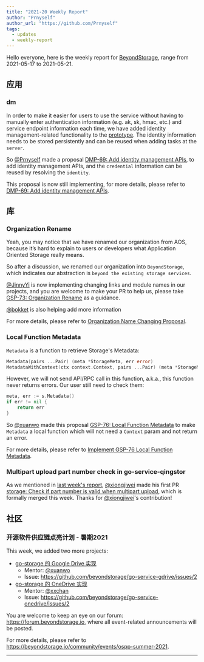 ```yaml
---
title: "2021-20 Weekly Report"
author: "Prnyself"
author_url: "https://github.com/Prnyself"
tags:
  - updates
  - weekly-report
---
```


Hello everyone, here is the weekly report for [BeyondStorage][], range from 2021-05-17 to 2021-05-21.

<!--truncate-->

## 应用

### dm

In order to make it easier for users to use the service without having to manually enter authentication information (e.g. ak, sk, hmac, etc.) and service endpoint information each time, we have added identity management-related functionality to the [prototype](https://www.figma.com/file/tZBW1fMDLlcdFpaHJYih9B/Data-Migration-Prototype?node-id=1191%3A5). The identity information needs to be stored persistently and can be reused when adding tasks at the `server`.

So [@Prnyself][] made a proposal [DMP-69: Add identity management APIs](https://github.com/beyondstorage/dm/pull/69), to add identity management APIs, and the `credential` information can be reused by resolving the `identity`.

This proposal is now still implementing, for more details, please refer to [DMP-69: Add identity management APIs](https://github.com/beyondstorage/dm/pull/69).

## 库

### Organization Rename

Yeah, you may notice that we have renamed our organization from AOS, because it’s hard to explain to users or developers what Application Oriented Storage really means.

So after a discussion, we renamed our organization into `BeyondStorage`, which indicates our abstraction is `beyond the existing storage services`.

[@JinnyYi][] is now implementing changing links and module names in our projects, and you are welcome to make your PR to help us, please take [GSP-73: Organization Rename](https://github.com/beyondstorage/specs/pull/73/) as a guidance.

[@bokket][] is also helping add more information

For more details, please refer to [Organization Name Changing Proposal](https://forum.beyondstorage.io/t/organization-name-changing-proposal/38).

### Local Function Metadata

`Metadata` is a function to retrieve Storage's Metadata:

```go
Metadata(pairs ...Pair) (meta *StorageMeta, err error)
MetadataWithContext(ctx context.Context, pairs ...Pair) (meta *StorageMeta)
```

However, we will not send API/RPC call in this function, a.k.a., this function never returns errors. Our user still need to check them:

```go
meta, err := s.Metadata()
if err != nil {
    return err
}
```

So [@xuanwo][] made this proposal [GSP-76: Local Function Metadata](https://github.com/beyondstorage/specs/pull/76/) to make `Metadata` a local function which will not need a `Context` param and not return an error.

For more details, please refer to [Implement GSP-76 Local Function Metadata](https://github.com/beyondstorage/go-storage/issues/579).

### Multipart upload part number check in go-service-qingstor

As we mentioned in [last week's report](/blog/2021/05/14/weekly-report#multipart-upload-part-number-check-in-go-service-qingstor), [@xiongjiwei][] made his first PR [storage: Check if part number is valid when multipart upload](https://github.com/beyondstorage/go-service-qingstor/pull/48), which is formally merged this week. Thanks for [@xiongjiwei][]'s contribution!

## 社区

### 开源软件供应链点亮计划 - 暑期2021

This week, we added two more projects:

- [go-storage 的 Google Drive 实现](https://github.com/beyondstorage/go-service-gdrive)
  - Mentor: [@xuanwo][]
  - Issue: <https://github.com/beyondstorage/go-service-gdrive/issues/2>
- [go-storage 的 OneDrive 实现](https://github.com/beyondstorage/go-service-onedrive)
  - Mentor: [@xxchan][]
  - Issue: <https://github.com/beyondstorage/go-service-onedrive/issues/2>

You are welcome to keep an eye on our forum: <https://forum.beyondstorage.io>, where all event-related announcements will be posted.

For more details, please refer to <https://beyondstorage.io/community/events/ospp-summer-2021>.

---

[BeyondStorage]: https://beyondstorage.io

[@bokket]: https://github.com/bokket

[@JinnyYi]: https://github.com/JinnyYi

[@Prnyself]: https://github.com/Prnyself

[@xiongjiwei]: https://github.com/xiongjiwei

[@xuanwo]: https://github.com/Xuanwo

[@xxchan]: https://github.com/xxchan